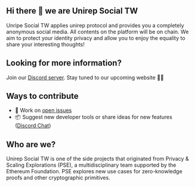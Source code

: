 ## Hi there 👋 we are Unirep Social TW
Unripe Social TW applies unirep protocol and provides you a completely anonymous social media. All contents on the platform will be on chain. We aim to protect your identity privacy and allow you to enjoy the equality to share your interesting thoughts! 

## Looking for more information?
Join our [Discord server](https://discord.gg/ERewdVR9). Stay tuned to our upcoming website 🙌🏻

## Ways to contribute
* 🔧 Work on [open issues](https://github.com/social-tw/social-tw-website/issues)
* 📦 Suggest new developer tools or share ideas for new features ([Discord Chat](https://discord.gg/ERewdVR9))

## Who are we?
Unirep Social TW is one of the side projects that originated from Privacy & Scaling Explorations (PSE), a multidisciplinary team supported by the Ethereum Foundation. PSE explores new use cases for zero-knowledge proofs and other cryptographic primitives.

<!--

**Here are some ideas to get you started:**

🙋‍♀️ A short introduction - what is your organization all about?
🌈 Contribution guidelines - how can the community get involved?
👩‍💻 Useful resources - where can the community find your docs? Is there anything else the community should know?
🍿 Fun facts - what does your team eat for breakfast?
🧙 Remember, you can do mighty things with the power of [Markdown](https://docs.github.com/github/writing-on-github/getting-started-with-writing-and-formatting-on-github/basic-writing-and-formatting-syntax)
-->
